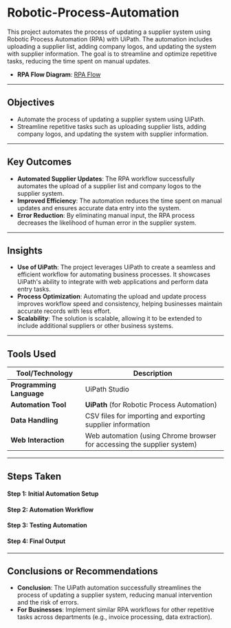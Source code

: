 # Robotic-Process-Automation
This project automates the process of updating a supplier system using Robotic Process Automation (RPA) with UiPath. The automation includes uploading a supplier list, adding company logos, and updating the system with supplier information. The goal is to streamline and optimize repetitive tasks, reducing the time spent on manual updates. 

- **RPA Flow Diagram**: [RPA Flow]([./InClass%20Final%20RPA%20Flow%20Supplier%20System.jpg](https://github.com/SalazarHerna/Robotic-Process-Automation/blob/825273dd39f4f94d8b0b05b53ac141d4b5db1457/Docs.%20%26%20Images/InClass%20Final%20RPA%20Flow%20Supplier%20System.jpg))

---
## Objectives

- Automate the process of updating a supplier system using UiPath.
- Streamline repetitive tasks such as uploading supplier lists, adding company logos, and updating the system with supplier information.

---
## Key Outcomes

- **Automated Supplier Updates**: The RPA workflow successfully automates the upload of a supplier list and company logos to the supplier system.
- **Improved Efficiency**: The automation reduces the time spent on manual updates and ensures accurate data entry into the system.
- **Error Reduction**: By eliminating manual input, the RPA process decreases the likelihood of human error in the supplier system.

---
## Insights

- **Use of UiPath**: The project leverages UiPath to create a seamless and efficient workflow for automating business processes. It showcases UiPath's ability to integrate with web applications and perform data entry tasks.
- **Process Optimization**: Automating the upload and update process improves workflow speed and consistency, helping businesses maintain accurate records with less effort.
- **Scalability**: The solution is scalable, allowing it to be extended to include additional suppliers or other business systems.

---
## Tools Used

| **Tool/Technology** | **Description**                                                |
|---------------------|----------------------------------------------------------------|
| **Programming Language** | UiPath Studio                                                |
| **Automation Tool**  | **UiPath** (for Robotic Process Automation)                   |
| **Data Handling**    | CSV files for importing and exporting supplier information    |
| **Web Interaction**  | Web automation (using Chrome browser for accessing the supplier system) |

---
## Steps Taken
#### Step 1: Initial Automation Setup
#### Step 2: Automation Workflow
#### Step 3: Testing Automation
#### Step 4: Final Output

---
## Conclusions or Recommendations

- **Conclusion**: The UiPath automation successfully streamlines the process of updating a supplier system, reducing manual intervention and the risk of errors.
- **For Businesses**: Implement similar RPA workflows for other repetitive tasks across departments (e.g., invoice processing, data extraction).




